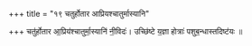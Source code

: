+++
title = "१९ चतुर्होतार आप्रियश्चातुर्मास्यानि"

+++
चतु॑र्होतार आ॒प्रिय॑श्चातुर्मा॒स्यानि॑ नी॒विदः॑। उच्छि॑ष्टे य॒ज्ञा होत्राः॑ पशुब॒न्धास्तदिष्ट॑यः ॥